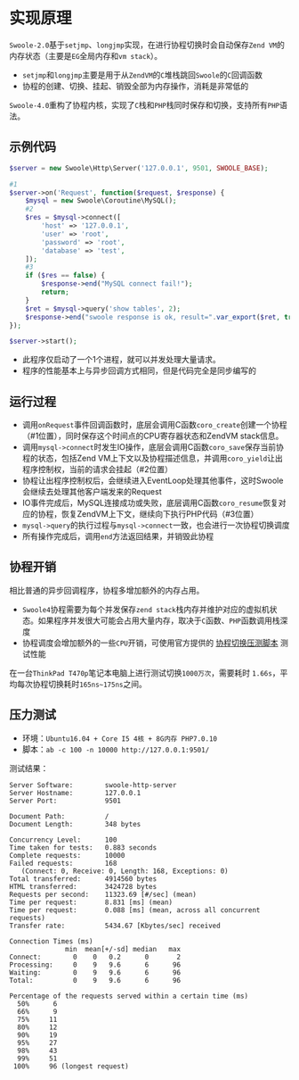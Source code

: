 # 实现原理

 `Swoole-2.0`基于`setjmp`、`longjmp`实现，在进行协程切换时会自动保存`Zend VM`的内存状态（主要是`EG`全局内存和`vm stack`）。

* `setjmp`和`longjmp`主要是用于从`ZendVM`的`C`堆栈跳回`Swoole`的`C`回调函数
* 协程的创建、切换、挂起、销毁全部为内存操作，消耗是非常低的

`Swoole-4.0`重构了协程内核，实现了`C`栈和`PHP`栈同时保存和切换，支持所有`PHP`语法。

示例代码
----
```php
$server = new Swoole\Http\Server('127.0.0.1', 9501, SWOOLE_BASE);

#1
$server->on('Request', function($request, $response) {
	$mysql = new Swoole\Coroutine\MySQL();
	#2
	$res = $mysql->connect([
		'host' => '127.0.0.1',
		'user' => 'root',
		'password' => 'root',
		'database' => 'test',
	]);
	#3
	if ($res == false) {
		$response->end("MySQL connect fail!");
		return;
	}
	$ret = $mysql->query('show tables', 2);
    $response->end("swoole response is ok, result=".var_export($ret, true));
});

$server->start();
```

* 此程序仅启动了一个1个进程，就可以并发处理大量请求。
* 程序的性能基本上与异步回调方式相同，但是代码完全是同步编写的

运行过程
----
* 调用`onRequest`事件回调函数时，底层会调用C函数`coro_create`创建一个协程（#1位置），同时保存这个时间点的CPU寄存器状态和ZendVM stack信息。
* 调用`mysql->connect`时发生IO操作，底层会调用C函数`coro_save`保存当前协程的状态，包括Zend VM上下文以及协程描述信息，并调用`coro_yield`让出程序控制权，当前的请求会挂起（#2位置）
* 协程让出程序控制权后，会继续进入EventLoop处理其他事件，这时Swoole会继续去处理其他客户端发来的Request
* IO事件完成后，MySQL连接成功或失败，底层调用C函数`coro_resume`恢复对应的协程，恢复ZendVM上下文，继续向下执行PHP代码（#3位置）
* `mysql->query`的执行过程与`mysql->connect`一致，也会进行一次协程切换调度
* 所有操作完成后，调用`end`方法返回结果，并销毁此协程

协程开销
----
相比普通的异步回调程序，协程多增加额外的内存占用。

* `Swoole4`协程需要为每个并发保存`zend stack`栈内存并维护对应的虚拟机状态。如果程序并发很大可能会占用大量内存，取决于`C`函数、`PHP`函数调用栈深度
* 协程调度会增加额外的一些`CPU`开销，可使用官方提供的 [协程切换压测脚本](https://github.com/swoole/swoole-src/blob/master/benchmark/co_switch.php) 测试性能 

在一台`ThinkPad T470p`笔记本电脑上进行测试切换`1000万次`，需要耗时 `1.66s`，平均每次协程切换耗时`165ns~175ns`之间。


压力测试
----
* 环境：`Ubuntu16.04 + Core I5 4核 + 8G内存 PHP7.0.10`
* 脚本：`ab -c 100 -n 10000 http://127.0.0.1:9501/`

测试结果：
```shell
Server Software:        swoole-http-server
Server Hostname:        127.0.0.1
Server Port:            9501

Document Path:          /
Document Length:        348 bytes

Concurrency Level:      100
Time taken for tests:   0.883 seconds
Complete requests:      10000
Failed requests:        168
   (Connect: 0, Receive: 0, Length: 168, Exceptions: 0)
Total transferred:      4914560 bytes
HTML transferred:       3424728 bytes
Requests per second:    11323.69 [#/sec] (mean)
Time per request:       8.831 [ms] (mean)
Time per request:       0.088 [ms] (mean, across all concurrent requests)
Transfer rate:          5434.67 [Kbytes/sec] received

Connection Times (ms)
              min  mean[+/-sd] median   max
Connect:        0    0   0.2      0       2
Processing:     0    9   9.6      6      96
Waiting:        0    9   9.6      6      96
Total:          0    9   9.6      6      96

Percentage of the requests served within a certain time (ms)
  50%      6
  66%      9
  75%     11
  80%     12
  90%     19
  95%     27
  98%     43
  99%     51
 100%     96 (longest request)
```
